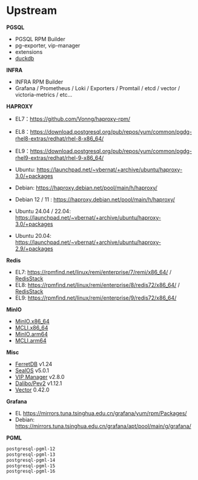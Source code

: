# Upstream

**PGSQL**

- PGSQL RPM Builder
- pg-exporter, vip-manager
- extensions
- [duckdb](https://github.com/duckdb/duckdb/releases)


**INFRA**

- INFRA RPM Builder
- Grafana / Prometheus / Loki / Exporters / Promtail / etcd / vector / victoria-metrics / etc...

**HAPROXY**

- EL7：https://github.com/Vonng/haproxy-rpm/
- EL8：https://download.postgresql.org/pub/repos/yum/common/pgdg-rhel8-extras/redhat/rhel-8-x86_64/
- EL9：https://download.postgresql.org/pub/repos/yum/common/pgdg-rhel9-extras/redhat/rhel-9-x86_64/
- Ubuntu: https://launchpad.net/~vbernat/+archive/ubuntu/haproxy-3.0/+packages
- Debian: https://haproxy.debian.net/pool/main/h/haproxy/

- Debian 12 / 11 : https://haproxy.debian.net/pool/main/h/haproxy/
- Ubuntu 24.04 / 22.04: https://launchpad.net/~vbernat/+archive/ubuntu/haproxy-3.0/+packages
- Ubuntu 20.04: https://launchpad.net/~vbernat/+archive/ubuntu/haproxy-2.9/+packages

**Redis**

- EL7: https://rpmfind.net/linux/remi/enterprise/7/remi/x86_64/    / [RedisStack](http://packages.redis.io/rpm/rhel$releasever)
- EL8: https://rpmfind.net/linux/remi/enterprise/8/redis72/x86_64/ / [RedisStack](http://packages.redis.io/rpm/rhel$releasever)
- EL9: https://rpmfind.net/linux/remi/enterprise/9/redis72/x86_64/


**MinIO**

- [MinIO.x86_64](https://dl.min.io/server/minio/release/linux-amd64/)
- [MCLI.x86_64](https://dl.min.io/client/mc/release/linux-amd64/)
- [MinIO.arm64](https://dl.min.io/server/minio/release/linux-arm64/)
- [MCLI.arm64](https://dl.min.io/client/mc/release/linux-arm64/)

**Misc**

- [FerretDB](https://github.com/FerretDB/FerretDB) v1.24
- [SealOS](https://github.com/labring/sealos) v5.0.1
- [VIP Manager](https://github.com/cybertec-postgresql/vip-manager) v2.8.0
- [Dalibo/Pev2](https://github.com/dalibo/pev2) v1.12.1
- [Vector](https://packages.timber.io/vector/latest/) 0.42.0

**Grafana**

- EL https://mirrors.tuna.tsinghua.edu.cn/grafana/yum/rpm/Packages/
- Debian: https://mirrors.tuna.tsinghua.edu.cn/grafana/apt/pool/main/g/grafana/



**PGML**

```bash
postgresql-pgml-12
postgresql-pgml-13
postgresql-pgml-14
postgresql-pgml-15
postgresql-pgml-16
```